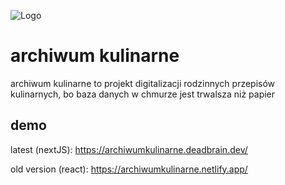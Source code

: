 ![Logo](https://archiwumkulinarne.deadbrain.dev/icons/apple-splash-2688-1242.jpg)

# archiwum kulinarne

archiwum kulinarne to projekt digitalizacji rodzinnych przepisów kulinarnych, bo baza danych w chmurze jest trwalsza niż papier

## demo

latest (nextJS): https://archiwumkulinarne.deadbrain.dev/

old version (react): https://archiwumkulinarne.netlify.app/